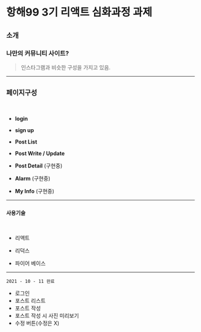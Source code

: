 # 항해99 3기 리액트 심화과정 과제

## `소개`

### 나만의 커뮤니티 사이트?

> 인스타그램과 비슷한 구성을 가지고 있음.

---

## `페이지구성`

</br>

- **login**

- **sign up**

- **Post List**

- **Post Write / Update**

- **Post Detail** (구현중)

- **Alarm** (구현중)

- **My Info** (구현중)

---

### `사용기술`

</br>

- 리액트

- 리덕스

- 파이어 베이스

---

`2021 - 10 - 11 완료`

- 로그인
- 포스트 리스트
- 포스트 작성
- 포스트 작성 시 사진 미리보기
- 수정 버튼(수정은 X)